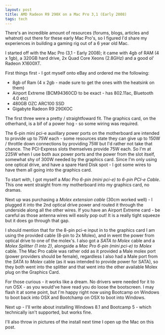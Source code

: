 ```yaml
---
layout: post
title: AMD Radeon R9 290X on a Mac Pro 3,1 (Early 2008)
tags: tech
---
```


There's an incredible amount of resources (forums, blogs, articles and whatnot) out there for these early Mac Pro's, so I figured I'd share my experiences in building a gaming rig out of a 6 year old Mac.

I started off with the Mac Pro (3,1 - Early 2008); it came with 4gb of RAM (4 x 1gb), a 320GB hard drive, 2x Quad Core Xeons (2.8GHz) and a good ol' Radeon X1600XT.

First things first - I got myself onto eBay and ordered me the following:

- 8gb of Ram (4 x 2gb - made sure to get the ones with the heatsink on them)
- Airport Extreme (BCM94360CD to be exact - has 802.11ac, Bluetooth 4.0 etc)
- 480GB OZC ARC100 SSD
- Gigabyte Radeon R9 290XOC

The first three were a pretty / straightfoward fit. The graphics card, on the otherhand, is a bif of a power hog - so some wiring was required.

The 6-pin mini pci-e auxillary power ports on the motherboard are intended to provide up to 75W each - some resources state they can give up to 150W / throttle down connections by providing 75W but I'd rather not take that chance. The PCI-Express slots themselves provide 75W each. So I'm at 225W when I use both aux power ports and the power from the slot itself, somewhat shy of 300W needed by the graphics card. Since I'm only using one optical drive, and have a spare Hard Disk spot - I got some wires to have them all going into the graphics card.

To start with, I got myself a _Mac Pro 6-pin (mini pci-e) to 6-pin PCI-e Cable_. This one went straight from my motherboard into my graphics card, no dramas. 

Next up was purchasing a _Molex extension cable_ (30cm worked well) - I plugged it into the 2nd optical drive power and routed it through the underside along all the other wires. If you have an Airport Extreme card - be careful as those antenna wires will easily pop out! It is a really tight squeeze but it does go through that gap.

I should mention that for the 8-pin pci-e input in to the graphics card I am using the provided cable (8-pin to 2x Molex), and in went the power from optical drive to one of the molex's. I also got a _SATA to Molex_ cable and a _Molex Splitter (1 into 2)_, alongside a _Mac Pro 6-pin (mini pci-e) to Molex_ cable. The Mac Pro cable was rather odd as it provided a Male molex port (power providers should be female), regardless I also had a Male port from the _SATA to Molex_ cable (as it was intended to provide power for SATA), so they both went into the splitter and that went into the other available Molex plug on the Graphics Card.

For those curious - it works like a dream. No drivers were needed for it to run OSX - as you would've have read you do loose the bootscreen. I may flash it at some point, but I'm happy right now using Bootcamp on Windows to boot back into OSX and Bootchamp on OSX to boot into Windows.

Next up - I'll write about installing Windows 8.1 and Bootcamp 5 - which technically isn't supported, but works fine.

I'll also throw in pictures of the install next time I open up the Mac on this post.
